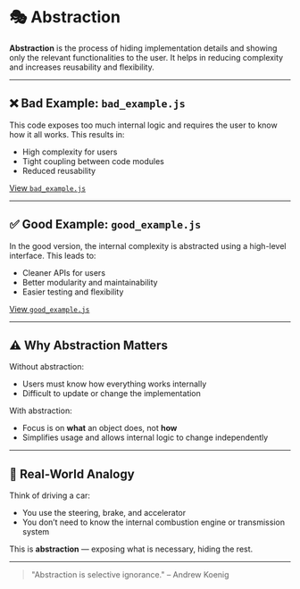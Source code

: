 # 🎭 Abstraction

**Abstraction** is the process of hiding implementation details and showing only the relevant functionalities to the user. It helps in reducing complexity and increases reusability and flexibility.

---

## ❌ Bad Example: `bad_example.js`

This code exposes too much internal logic and requires the user to know how it all works. This results in:

- High complexity for users
- Tight coupling between code modules
- Reduced reusability

[View `bad_example.js`](./bad_example.js)

---

## ✅ Good Example: `good_example.js`

In the good version, the internal complexity is abstracted using a high-level interface. This leads to:

- Cleaner APIs for users
- Better modularity and maintainability
- Easier testing and flexibility

[View `good_example.js`](./good_example.js)

---

## ⚠️ Why Abstraction Matters

Without abstraction:
- Users must know how everything works internally
- Difficult to update or change the implementation

With abstraction:
- Focus is on **what** an object does, not **how**
- Simplifies usage and allows internal logic to change independently

---

## 🧠 Real-World Analogy

Think of driving a car:
- You use the steering, brake, and accelerator
- You don’t need to know the internal combustion engine or transmission system

This is **abstraction** — exposing what is necessary, hiding the rest.

---

> "Abstraction is selective ignorance." – Andrew Koenig
